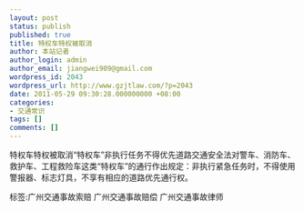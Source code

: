 ```yaml
---
layout: post
status: publish
published: true
title: 特权车特权被取消
author: 本站记者
author_login: admin
author_email: jiangwei909@gmail.com
wordpress_id: 2043
wordpress_url: http://www.gzjtlaw.com/?p=2043
date: 2011-05-29 09:30:28.000000000 +08:00
categories:
- 交通常识
tags: []
comments: []
---
```

特权车特权被取消&ldquo;特权车&rdquo;非执行任务不得优先道路交通安全法对警车、消防车、救护车、工程救险车这类&ldquo;特权车&rdquo;的通行作出规定：非执行紧急任务时，不得使用警报器、标志灯具，不享有相应的道路优先通行权。标签:广州交通事故索赔 广州交通事故赔偿 广州交通事故律师
